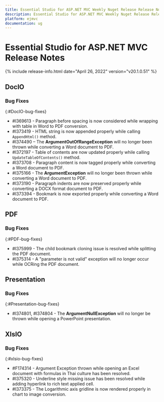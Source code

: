 ```yaml
---
title: Essential Studio for ASP.NET MVC Weekly Nuget Release Release Notes  
description: Essential Studio for ASP.NET MVC Weekly Nuget Release Release Notes  
platform: ejmvc
documentation: ug
---
```


# Essential Studio for ASP.NET MVC  Release Notes  

{% include release-info.html date="April 26, 2022"  version="v20.1.0.51" %} 






## DocIO

### Bug Fixes
{:#DocIO-bug-fixes}

* \#I369613 - Paragraph before spacing is now considered while wrapping with table in Word to PDF conversion. 
* \#I373419 - HTML string is now appended properly while calling `AppendHtml()` method.
* \#I374490 – The **ArgumentOutOfRangeException** will no longer been thrown while converting a Word document to PDF.
* \#I372197 - Table of contents are now updated properly while calling `UpdateTableOfContents()` method.
* \#I373708 - Paragraph content is now tagged properly while converting a Word document to PDF.
* \#I375166 - The **ArgumentException** will no longer been thrown while converting a Word document to PDF.
* \#I373190 - Paragraph indents are now preserved properly while converting a DOCX format document to PDF.
* \#I373394 - Bookmark is now exported properly while converting a Word document to PDF. 

## PDF

### Bug Fixes
{:#PDF-bug-fixes}

* \#I375999 - The child bookmark cloning issue is resolved while splitting the PDF document.
* \#I375314 - A "parameter is not valid" exception will no longer occur while OCRing the PDF document.
## Presentation

### Bug Fixes
{:#Presentation-bug-fixes}

* \#I374801, \#I374804 - The **ArgumentNullException** will no longer be thrown while opening a PowerPoint presentation.
## XlsIO

### Bug Fixes
{:#xlsio-bug-fixes}

* \#F174314 - Argument Exception thrown while opening an Excel document with formulas in Thai culture has been resolved.
* \#I375320 - Underline style missing issue has been resolved while adding hyperlink to rich text applied cell.
* \#I373375 - The Logarithmic axis gridline is now rendered properly in chart to image conversion.

